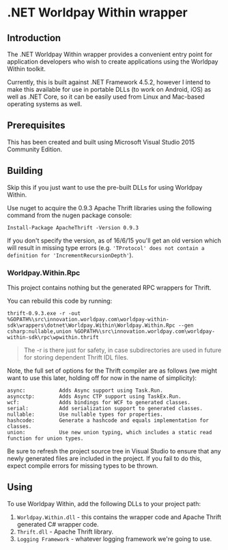 # .NET Worldpay Within wrapper

## Introduction

The .NET Worldpay Within wrapper provides a convenient entry point for application developers who wish to create applications using the Worldpay Within toolkit.

Currently, this is built against .NET Framework 4.5.2, however I intend to make this available for use in portable DLLs (to work on Android, iOS) as well as .NET Core, so it can be easily used from Linux and Mac-based operating systems as well.

## Prerequisites

This has been created and built using Microsoft Visual Studio 2015 Community Edition.

## Building

Skip this if you just want to use the pre-built DLLs for using Worldpay Within.

Use nuget to acquire the 0.9.3 Apache Thrift libraries using the following command from the nugen package console:

`Install-Package ApacheThrift -Version 0.9.3`

If you don't specify the version, as of 16/6/15 you'll get an old version which will result in missing type errors (e.g. `'TProtocol' does not contain a definition for 'IncrementRecursionDepth'`).

### Worldpay.Within.Rpc

This project contains nothing but the generated RPC wrappers for Thrift.

You can rebuild this code by running:

`thrift-0.9.3.exe -r -out %GOPATH%\src\innovation.worldpay.com\worldpay-within-sdk\wrappers\dotnet\Worldpay.Within\Worldpay.Within.Rpc --gen csharp:nullable,union %GOPATH%\src\innovation.worldpay.com\worldpay-within-sdk\rpc\wpwithin.thrift`

> The -r is there just for safety, in case subdirectories are used in future for storing dependent Thrift IDL files.

Note, the full set of options for the Thrift compiler are as follows (we might want to use this later, holding off for now in the name of simplicity):

    async:           Adds Async support using Task.Run.
    asyncctp:        Adds Async CTP support using TaskEx.Run.
    wcf:             Adds bindings for WCF to generated classes.
    serial:          Add serialization support to generated classes.
    nullable:        Use nullable types for properties.
    hashcode:        Generate a hashcode and equals implementation for classes.
    union:           Use new union typing, which includes a static read function for union types.

Be sure to refresh the project source tree in Visual Studio to ensure that any newly generated files are included in the project. If you fail to do this, expect compile errors for missing types to be thrown.

## Using

To use Worldpay Within, add the following DLLs to your project path:

1.  `Worldpay.Within.dll` - this contains the wrapper code and Apache Thrift generated C# wrapper code.
2.  `Thrift.dll` - Apache Thrift library.
3.  `Logging Framework` - whatever logging framework we're going to use.